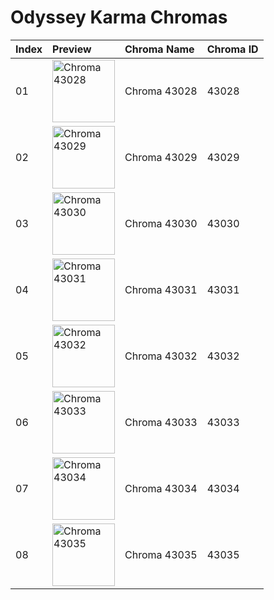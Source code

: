 # Odyssey Karma Chromas

| Index | Preview | Chroma Name | Chroma ID |
|:---|:---|:---|:---|
| 01 | <img src='https://raw.communitydragon.org/latest/plugins/rcp-be-lol-game-data/global/default/v1/champion-chroma-images/43/43028.png' alt='Chroma 43028' width='100'> | Chroma 43028 | 43028 |
| 02 | <img src='https://raw.communitydragon.org/latest/plugins/rcp-be-lol-game-data/global/default/v1/champion-chroma-images/43/43029.png' alt='Chroma 43029' width='100'> | Chroma 43029 | 43029 |
| 03 | <img src='https://raw.communitydragon.org/latest/plugins/rcp-be-lol-game-data/global/default/v1/champion-chroma-images/43/43030.png' alt='Chroma 43030' width='100'> | Chroma 43030 | 43030 |
| 04 | <img src='https://raw.communitydragon.org/latest/plugins/rcp-be-lol-game-data/global/default/v1/champion-chroma-images/43/43031.png' alt='Chroma 43031' width='100'> | Chroma 43031 | 43031 |
| 05 | <img src='https://raw.communitydragon.org/latest/plugins/rcp-be-lol-game-data/global/default/v1/champion-chroma-images/43/43032.png' alt='Chroma 43032' width='100'> | Chroma 43032 | 43032 |
| 06 | <img src='https://raw.communitydragon.org/latest/plugins/rcp-be-lol-game-data/global/default/v1/champion-chroma-images/43/43033.png' alt='Chroma 43033' width='100'> | Chroma 43033 | 43033 |
| 07 | <img src='https://raw.communitydragon.org/latest/plugins/rcp-be-lol-game-data/global/default/v1/champion-chroma-images/43/43034.png' alt='Chroma 43034' width='100'> | Chroma 43034 | 43034 |
| 08 | <img src='https://raw.communitydragon.org/latest/plugins/rcp-be-lol-game-data/global/default/v1/champion-chroma-images/43/43035.png' alt='Chroma 43035' width='100'> | Chroma 43035 | 43035 |
